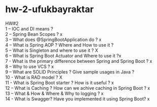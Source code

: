 # hw-2-ufukbayraktar
HW#2
<br>1 – IOC and DI means ? 
<br>2 – Spring Bean Scopes ? x
<br>3 – What does @SpringBootApplication do ? x
<br>4 – What is Spring AOP ? Where and How to use it ? 
<br>5 – What is Singleton and where to use it ? X 
<br>6 – What is Spring Boot Actuator and Where to use it ?x 
<br>7 - What is the primary difference between Spring and Spring Boot ? x
<br>8 – Why to use VCS ? x
<br>9 – What are SOLID Principles ? Give sample usages in Java ?
<br>10 - What is RAD model ? X 
<br>11 - What is Spring Boot starter ? How is it useful ? x
<br>12 – What is Caching ? How can we achive caching in Spring Boot ? x
<br>13 – What & How & Where & Why to logging ? x
<br>14 - What is Swagger? Have you implemented it using Spring Boot? x

